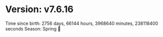 # Version: v7.6.16
Time since birth: 2756 days, 66144 hours, 3968640 minutes, 238118400 seconds
Season: Spring 🌸
